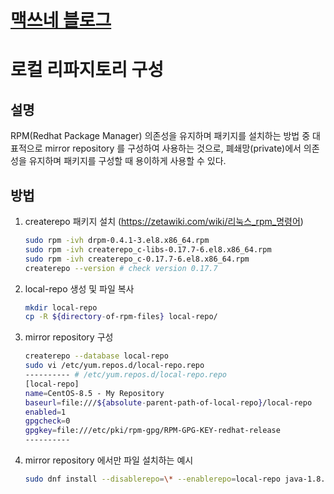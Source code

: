 <style type="text/css">
  @import url("/css/style-header.css");
</style>

# [맥쓰네 블로그](/ "https://home-max.github.io")

# 로컬 리파지토리 구성
## 설명
RPM(Redhat Package Manager) 의존성을 유지하며 패키지를 설치하는 방법 중 대표적으로 mirror repository 를 구성하여 사용하는 것으로, 폐쇄망(private)에서 의존성을 유지하며 패키지를 구성할 때 용이하게 사용할 수 있다.

## 방법
1. createrepo 패키지 설치 (https://zetawiki.com/wiki/리눅스_rpm_명령어)
    ```bash
    sudo rpm -ivh drpm-0.4.1-3.el8.x86_64.rpm 
    sudo rpm -ivh createrepo_c-libs-0.17.7-6.el8.x86_64.rpm
    sudo rpm -ivh createrepo_c-0.17.7-6.el8.x86_64.rpm
    createrepo --version # check version 0.17.7 
    ```

2. local-repo 생성 및 파일 복사
    ```bash
    mkdir local-repo
    cp -R ${directory-of-rpm-files} local-repo/
    ```

3. mirror repository 구성
    ```bash
    createrepo --database local-repo
    sudo vi /etc/yum.repos.d/local-repo.repo
    ---------- # /etc/yum.repos.d/local-repo.repo 
    [local-repo]
    name=CentOS-8.5 - My Repository
    baseurl=file:///${absolute-parent-path-of-local-repo}/local-repo
    enabled=1
    gpgcheck=0
    gpgkey=file:///etc/pki/rpm-gpg/RPM-GPG-KEY-redhat-release
    ----------
    ```

4. mirror repository 에서만 파일 설치하는 예시
    ```bash
    sudo dnf install --disablerepo=\* --enablerepo=local-repo java-1.8.0-openjdk-devel.x86_64
    ```





